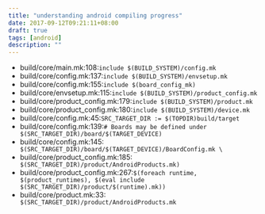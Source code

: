 ```yaml
---
title: "understanding android compiling progress"
date: 2017-09-12T09:21:11+08:00
draft: true
tags: [android]
description: ""
---
```


- build/core/main.mk:108:`include $(BUILD_SYSTEM)/config.mk`
- build/core/config.mk:137:`include $(BUILD_SYSTEM)/envsetup.mk`
- build/core/config.mk:155:`include $(board_config_mk)`
- build/core/envsetup.mk:115:`include $(BUILD_SYSTEM)/product_config.mk`
- build/core/product_config.mk:179:`include $(BUILD_SYSTEM)/product.mk`
- build/core/product_config.mk:180:`include $(BUILD_SYSTEM)/device.mk`
- build/core/config.mk:45:`SRC_TARGET_DIR := $(TOPDIR)build/target`
- build/core/config.mk:139:`# Boards may be defined under $(SRC_TARGET_DIR)/board/$(TARGET_DEVICE)`
- build/core/config.mk:145:`               $(SRC_TARGET_DIR)/board/$(TARGET_DEVICE)/BoardConfig.mk \`
- build/core/product_config.mk:185:`    $(SRC_TARGET_DIR)/product/AndroidProducts.mk)`
- build/core/product_config.mk:267:`$(foreach runtime, $(product_runtimes), $(eval include $(SRC_TARGET_DIR)/product/$(runtime).mk))`
- build/core/product.mk:33:`  $(SRC_TARGET_DIR)/product/AndroidProducts.mk`